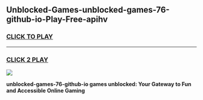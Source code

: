 
## Unblocked-Games-unblocked-games-76-github-io-Play-Free-apihv
<h3>
<a href="https://premium76.site?title=unblocked-games-76-github-io&ref=21A">CLICK TO PLAY</a></h3>
<hr>

<h3>
<a href="https://premium76.site?title=unblocked-games-76-github-io&ref=21A">CLICK 2 PLAY</a>
  
</h3>

<a href="https://premium76.site?title=unblocked-games-76-github-io&ref=21A"><img src="https://clearcache.store/games.png"></a>


**unblocked-games-76-github-io games unblocked: Your Gateway to Fun and Accessible Online Gaming**
